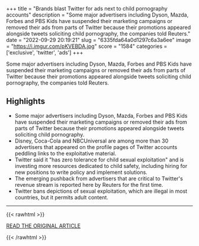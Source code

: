 +++
title = "Brands blast Twitter for ads next to child pornography accounts"
description = "Some major advertisers including Dyson, Mazda, Forbes and PBS Kids have suspended their marketing campaigns or removed their ads from parts of Twitter because their promotions appeared alongside tweets soliciting child pornography, the companies told Reuters."
date = "2022-09-29 20:19:21"
slug = "6335fda64a0d1297c6a3a6ee"
image = "https://i.imgur.com/pKVEBDA.jpg"
score = "1584"
categories = ['exclusive', 'twitter', 'ads']
+++

Some major advertisers including Dyson, Mazda, Forbes and PBS Kids have suspended their marketing campaigns or removed their ads from parts of Twitter because their promotions appeared alongside tweets soliciting child pornography, the companies told Reuters.

## Highlights

- Some major advertisers including Dyson, Mazda, Forbes and PBS Kids have suspended their marketing campaigns or removed their ads from parts of Twitter because their promotions appeared alongside tweets soliciting child pornography.
- Disney, Coca-Cola and NBCUniversal are among more than 30 advertisers that appeared on the profile pages of Twitter accounts peddling links to the exploitative material.
- Twitter said it "has zero tolerance for child sexual exploitation" and is investing more resources dedicated to child safety, including hiring for new positions to write policy and implement solutions.
- The emerging pushback from advertisers that are critical to Twitter's revenue stream is reported here by Reuters for the first time.
- Twitter bans depictions of sexual exploitation, which are illegal in most countries, but it permits adult content.

---

{{< rawhtml >}}
  <p class="article-category">
    <a target="_blank" href="https://www.reuters.com/technology/exclusive-brands-blast-twitter-ads-next-child-pornography-accounts-2022-09-28/">READ THE ORIGINAL ARTICLE</a>
  </p>
{{< /rawhtml >}}
